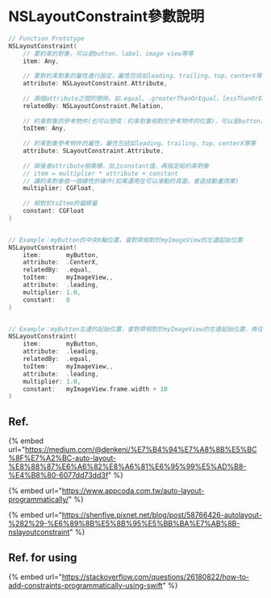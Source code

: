 # NSLayoutConstraint參數說明

```swift
// Function Prototype
NSLayoutConstraint(
    // 要約束的對象，可以是button、label、image view等等
    item: Any,
    
    // 要對約束對象的屬性進行設定，屬性包括如leading、trailing、top、centerX等等
    attribute: NSLayoutConstraint.Attribute, 
    
    // 兩個attribute之間的關係，如.equal、.greaterThanOrEqual、lessThanOrEqual等等
    relatedBy: NSLayoutConstraint.Relation,
    
    // 約束對象的參考物件(也可以想成：約束對象相對於參考物件的位置)，可以是button、label、image view等等
    toItem: Any, 
    
    // 約束對象參考物件的屬性，屬性包括如leading、trailing、top、centerX等等
    attribute: SLayoutConstraint.Attribute, 
    
    // 與後者attribute相乘積，加上constant值，再指定給約束對象
    // item = multiplier * attribute + constant
    // 讓約束對象做一個線性的操作(如果運用在可以滑動的頁面，會造成動畫效果)
    multiplier: CGFloat, 
    
    // 相對於toItem的偏移量
    constant: CGFloat
)


// Example：myButton的中央X軸位置，會對齊相對於myImageView的左邊起始位置
NSLayoutConstraint(
    item:       myButton,
    attribute:  .CenterX, 
    relatedBy:  .equal,
    toItem:     myImageView,, 
    attribute:  .leading, 
    multiplier: 1.0, 
    constant:   0
)


// Example：myButton左邊的起始位置，會對齊相對於myImageView的左邊起始位置，再往右邊偏移10個單位
NSLayoutConstraint(
    item:       myButton,
    attribute:  .leading, 
    relatedBy:  .equal,
    toItem:     myImageView,, 
    attribute:  .leading, 
    multiplier: 1.0, 
    constant:   myImageView.frame.width + 10
)
```

## Ref.

{% embed url="https://medium.com/@denkeni/%E7%B4%94%E7%A8%8B%E5%BC%8F%E7%A2%BC-auto-layout-%E8%88%87%E6%A6%82%E8%A6%81%E6%95%99%E5%AD%B8-%E4%B8%80-6077dd73dd3f" %}

{% embed url="https://www.appcoda.com.tw/auto-layout-programmatically/" %}

{% embed url="https://shenfive.pixnet.net/blog/post/58766426-autolayout-%282%29-%E6%89%8B%E5%8B%95%E5%BB%BA%E7%AB%8B-nslayoutconstraint" %}

## Ref. for using

{% embed url="https://stackoverflow.com/questions/26180822/how-to-add-constraints-programmatically-using-swift" %}



